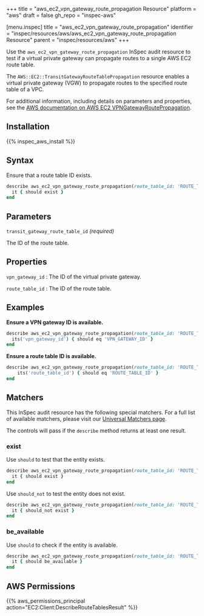 +++
title = "aws_ec2_vpn_gateway_route_propagation Resource"
platform = "aws"
draft = false
gh_repo = "inspec-aws"

[menu.inspec]
title = "aws_ec2_vpn_gateway_route_propagation"
identifier = "inspec/resources/aws/aws_ec2_vpn_gateway_route_propagation Resource"
parent = "inspec/resources/aws"
+++

Use the `aws_ec2_vpn_gateway_route_propagation` InSpec audit resource to test if a virtual private gateway can propagate routes to a single AWS EC2 route table.

The `AWS::EC2::TransitGatewayRouteTablePropagation` resource enables a virtual private gateway (VGW) to propagate routes to the specified route table of a VPC.

For additional information, including details on parameters and properties, see the [AWS documentation on AWS EC2 VPNGatewayRoutePropagation](https://docs.aws.amazon.com/AWSCloudFormation/latest/UserGuide/aws-resource-ec2-vpn-gatewayrouteprop.html).

## Installation

{{% inspec_aws_install %}}

## Syntax

Ensure that a route table ID exists.

```ruby
describe aws_ec2_vpn_gateway_route_propagation(route_table_id: 'ROUTE_TABLE_ID') do
  it { should exist }
end
```

## Parameters

`transit_gateway_route_table_id` _(required)_

The ID of the route table.

## Properties

`vpn_gateway_id`
: The ID of the virtual private gateway.

`route_table_id`
: The ID of the route table.

## Examples

**Ensure a VPN gateway ID is available.**

```ruby
describe aws_ec2_vpn_gateway_route_propagation(route_table_id: 'ROUTE_TABLE_ID') do
  its('vpn_gateway_id') { should eq 'VPN_GATEWAY_ID' }
end
```

**Ensure a route table ID is available.**

```ruby
describe aws_ec2_vpn_gateway_route_propagation(route_table_id: 'ROUTE_TABLE_ID') do
    its('route_table_id') { should eq 'ROUTE_TABLE_ID' }
end
```

## Matchers

This InSpec audit resource has the following special matchers. For a full list of available matchers, please visit our [Universal Matchers page](https://www.inspec.io/docs/reference/matchers/).

The controls will pass if the `describe` method returns at least one result.

### exist

Use `should` to test that the entity exists.

```ruby
describe aws_ec2_vpn_gateway_route_propagation(route_table_id: 'ROUTE_TABLE_ID') do
  it { should exist }
end
```

Use `should_not` to test the entity does not exist.

```ruby
describe aws_ec2_vpn_gateway_route_propagation(route_table_id: 'ROUTE_TABLE_ID') do
  it { should_not exist }
end
```

### be_available

Use `should` to check if the entity is available.

```ruby
describe aws_ec2_vpn_gateway_route_propagation(route_table_id: 'ROUTE_TABLE_ID') do
  it { should be_available }
end
```

## AWS Permissions

{{% aws_permissions_principal action="EC2:Client:DescribeRouteTablesResult" %}}
